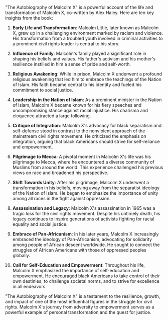 "The Autobiography of Malcolm X" is a powerful account of the life and transformation of Malcolm X, co-written by Alex Haley. Here are ten key insights from the book:

1. **Early Life and Transformation**: Malcolm Little, later known as Malcolm X, grew up in a challenging environment marked by racism and violence. His transformation from a troubled youth involved in criminal activities to a prominent civil rights leader is central to his story.

2. **Influence of Family**: Malcolm's family played a significant role in shaping his beliefs and values. His father's activism and his mother's resilience instilled in him a sense of pride and self-worth.

3. **Religious Awakening**: While in prison, Malcolm X underwent a profound religious awakening that led him to embrace the teachings of the Nation of Islam. His faith became central to his identity and fueled his commitment to social justice.

4. **Leadership in the Nation of Islam**: As a prominent minister in the Nation of Islam, Malcolm X became known for his fiery speeches and uncompromising stance against racial injustice. His charisma and eloquence attracted a large following.

5. **Critique of Integration**: Malcolm X's advocacy for black separatism and self-defense stood in contrast to the nonviolent approach of the mainstream civil rights movement. He criticized the emphasis on integration, arguing that black Americans should strive for self-reliance and empowerment.

6. **Pilgrimage to Mecca**: A pivotal moment in Malcolm X's life was his pilgrimage to Mecca, where he encountered a diverse community of Muslims from around the world. This experience challenged his previous views on race and broadened his perspective.

7. **Shift Towards Unity**: After his pilgrimage, Malcolm X underwent a transformation in his beliefs, moving away from the separatist ideology of the Nation of Islam. He began to emphasize the importance of unity among all races in the fight against oppression.

8. **Assassination and Legacy**: Malcolm X's assassination in 1965 was a tragic loss for the civil rights movement. Despite his untimely death, his legacy continues to inspire generations of activists fighting for racial equality and social justice.

9. **Embrace of Pan-Africanism**: In his later years, Malcolm X increasingly embraced the ideology of Pan-Africanism, advocating for solidarity among people of African descent worldwide. He sought to connect the struggles of African Americans with those of oppressed peoples globally.

10. **Call for Self-Education and Empowerment**: Throughout his life, Malcolm X emphasized the importance of self-education and empowerment. He encouraged black Americans to take control of their own destinies, to challenge societal norms, and to strive for excellence in all endeavors.

"The Autobiography of Malcolm X" is a testament to the resilience, growth, and impact of one of the most influential figures in the struggle for civil rights. Malcolm X's journey from adversity to empowerment serves as a powerful example of personal transformation and the quest for justice.
